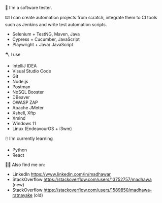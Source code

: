 🐞 I'm a software tester.

⌨️ I can create automation projects from scratch, integrate them to CI tools such as Jenkins and write test automation scripts.

- Selenium + TestNG, Maven, Java
- Cypress + Cucumber, JavaScript
- Playwright + Java/ JavaScript

🪓 I use

- IntelliJ IDEA
- Visual Studio Code
- Git
- Node.js
- Postman
- NoSQL Booster
- DBeaver
- OWASP ZAP
- Apache JMeter
- Xshell, Xftp
- Xmind
- Windows 11
- Linux (EndeavourOS + i3wm)

🖱️ I'm currently learning

- Python
- React

👨‍💻 Also find me on: 

- LinkedIn https://www.linkedin.com/in/madhawar
- StackOverflow https://stackoverflow.com/users/13752757/madhawa (new)
- StackOverflow https://stackoverflow.com/users/1589850/madhawa-ratnayake (old)

<!--
**madhawar/madhawar** is a ✨ _special_ ✨ repository because its `README.md` (this file) appears on your GitHub profile.

Here are some ideas to get you started:

- 🔭 I’m currently working on ...
- 🌱 I’m currently learning ...
- 👯 I’m looking to collaborate on ...
- 🤔 I’m looking for help with ...
- 💬 Ask me about ...
- 📫 How to reach me: ...
- 😄 Pronouns: ...
- ⚡ Fun fact: ...
-->
